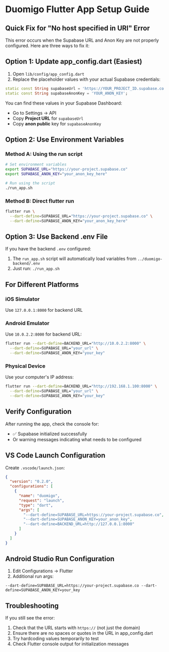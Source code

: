 # Duomigo Flutter App Setup Guide

## Quick Fix for "No host specified in URI" Error

This error occurs when the Supabase URL and Anon Key are not properly configured. Here are three ways to fix it:

## Option 1: Update app_config.dart (Easiest)

1. Open `lib/config/app_config.dart`
2. Replace the placeholder values with your actual Supabase credentials:

```dart
static const String supabaseUrl = 'https://YOUR_PROJECT_ID.supabase.co';
static const String supabaseAnonKey = 'YOUR_ANON_KEY';
```

You can find these values in your Supabase Dashboard:
- Go to Settings → API
- Copy **Project URL** for `supabaseUrl`
- Copy **anon public** key for `supabaseAnonKey`

## Option 2: Use Environment Variables

### Method A: Using the run script
```bash
# Set environment variables
export SUPABASE_URL="https://your-project.supabase.co"
export SUPABASE_ANON_KEY="your_anon_key_here"

# Run using the script
./run_app.sh
```

### Method B: Direct flutter run
```bash
flutter run \
  --dart-define=SUPABASE_URL="https://your-project.supabase.co" \
  --dart-define=SUPABASE_ANON_KEY="your_anon_key_here"
```

## Option 3: Use Backend .env File

If you have the backend `.env` configured:
1. The `run_app.sh` script will automatically load variables from `../duomigo-backend/.env`
2. Just run: `./run_app.sh`

## For Different Platforms

### iOS Simulator
Use `127.0.0.1:8000` for backend URL

### Android Emulator
Use `10.0.2.2:8000` for backend URL:
```bash
flutter run --dart-define=BACKEND_URL="http://10.0.2.2:8000" \
  --dart-define=SUPABASE_URL="your_url" \
  --dart-define=SUPABASE_ANON_KEY="your_key"
```

### Physical Device
Use your computer's IP address:
```bash
flutter run --dart-define=BACKEND_URL="http://192.168.1.100:8000" \
  --dart-define=SUPABASE_URL="your_url" \
  --dart-define=SUPABASE_ANON_KEY="your_key"
```

## Verify Configuration

After running the app, check the console for:
- ✅ Supabase initialized successfully
- Or warning messages indicating what needs to be configured

## VS Code Launch Configuration

Create `.vscode/launch.json`:
```json
{
  "version": "0.2.0",
  "configurations": [
    {
      "name": "duomigo",
      "request": "launch",
      "type": "dart",
      "args": [
        "--dart-define=SUPABASE_URL=https://your-project.supabase.co",
        "--dart-define=SUPABASE_ANON_KEY=your_anon_key",
        "--dart-define=BACKEND_URL=http://127.0.0.1:8000"
      ]
    }
  ]
}
```

## Android Studio Run Configuration

1. Edit Configurations → Flutter
2. Additional run args:
```
--dart-define=SUPABASE_URL=https://your-project.supabase.co --dart-define=SUPABASE_ANON_KEY=your_key
```

## Troubleshooting

If you still see the error:
1. Check that the URL starts with `https://` (not just the domain)
2. Ensure there are no spaces or quotes in the URL in app_config.dart
3. Try hardcoding values temporarily to test
4. Check Flutter console output for initialization messages